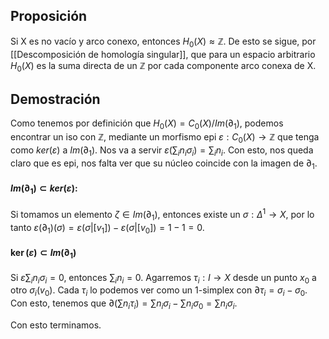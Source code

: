 ## Proposición
Si X es no vacío y arco conexo, entonces $H_0(X) \approx \mathbb{Z}$. De esto se sigue, por [[Descomposición de homología singular]], que para un espacio arbitrario $H_0(X)$ es la suma directa de un $\mathbb{Z}$ por cada componente arco conexa de X.

## Demostración
Como tenemos por definición que $H_0(X) = C_0(X)/Im(\partial_1)$, podemos encontrar un iso con $\mathbb{Z}$, mediante un morfismo epi  $\varepsilon:  C_0(X)\rightarrow \mathbb{Z}$ que tenga como $ker(\varepsilon)$  a $Im(\partial_1)$. Nos va a servir $\varepsilon(\sum_i n_i \sigma_i)= \sum_i n_i$. Con esto, nos queda claro que es epi, nos falta ver que su núcleo coincide con la imagen de $\partial_1$.

#### $Im(\partial_1)\subset ker(\varepsilon)$:
Si tomamos un elemento $\zeta \in Im(\partial_1)$, entonces existe un $\sigma: \Delta^1 \rightarrow X$, por lo tanto $\varepsilon(\partial_1)(\sigma) = \varepsilon(\sigma|[v_1]) - \varepsilon(\sigma|[v_0]) = 1-1 =0$.

#### $\ker(\varepsilon) \subset Im(\partial_1)$

Si $\varepsilon \sum_i n_i \sigma_i = 0$, entonces $\sum_i n_i = 0$. Agarremos $\tau_i: I \rightarrow X$ desde un punto $x_0$ a otro $\sigma_i(v_0)$. Cada $\tau_i$ lo podemos ver como un $1$-simplex con $\partial \tau_i = \sigma_i - \sigma_0$. Con esto, tenemos que $\partial(\sum n_i\tau_i ) = \sum n_i \sigma_i  - \sum n_i \sigma_0 = \sum n_i \sigma_i$.

Con esto terminamos.